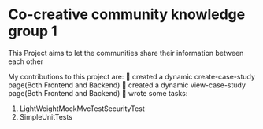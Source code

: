 # Co-creative community knowledge group 1


This Project aims to let the communities share their information between each other 

My contributions to this project are:
	created a dynamic create-case-study page(Both Frontend and Backend)
	created a dynamic view-case-study page(Both Frontend and Backend)
	wrote some tasks:
  1.	LightWeightMockMvcTestSecurityTest
  2.	SimpleUnitTests
